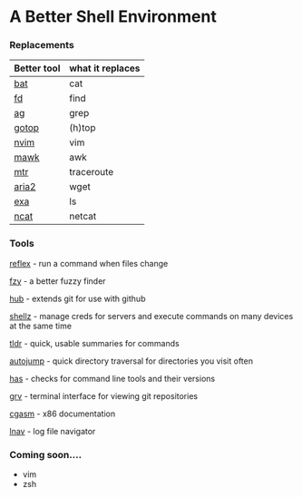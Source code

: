 # A Better Shell Environment

### Replacements
Better tool | what it replaces
--- | ---
[bat](https://github.com/sharkdp/bat) | cat
[fd](https://github.com/sharkdp/fd) | find
[ag](https://github.com/ggreer/the_silver_searcher) | grep
[gotop](https://github.com/cjbassi/gotop) | (h)top
[nvim](https://neovim.io/) | vim
[mawk](https://invisible-island.net/mawk) | awk
[mtr](https://github.com/traviscross/mtr) | traceroute
[aria2](https://github.com/aria2/aria2) | wget
[exa](https://github.com/ogham/exa) | ls
[ncat](https://github.com/nmap/nmap/tree/master/ncat) | netcat


### Tools
[reflex](https://github.com/cespare/reflex) - run a command when files change

[fzy](https://github.com/jhawthorn/fzy) - a better fuzzy finder

[hub](https://github.com/github/hub) - extends git for use with github

[shellz](https://github.com/evilsocket/shellz) - manage creds for servers and execute commands on many devices at the same time

[tldr](https://github.com/tldr-pages/tldr) - quick, usable summaries for commands

[autojump](https://github.com/wting/autojump) - quick directory traversal for directories you visit often

[has](https://github.com/kdabir/has) - checks for command line tools and their versions

[grv](https://github.com/rgburke/grv) - terminal interface for viewing git repositories

[cgasm](https://github.com/bnagy/cgasm) - x86 documentation

[lnav](https://github.com/tstack/lnav) - log file navigator


### Coming soon....
* vim
* zsh
